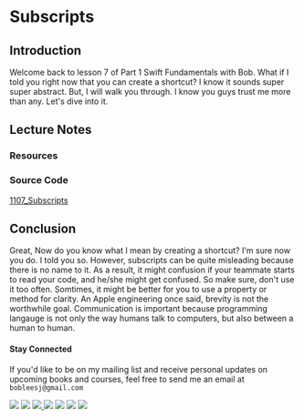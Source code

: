 # Subscripts

## Introduction
Welcome back to lesson 7 of Part 1 Swift Fundamentals with Bob. What if I told you right now that you can create a shortcut? I know it sounds super super abstract. But, I will walk you through. I know you guys trust me more than any. Let's dive into it.


## Lecture Notes

### Resources
### Source Code

[1107_Subscripts](https://www.dropbox.com/sh/hqjvfrlf6ha2kqz/AAANCaEigEMbbckdHgOSPr3da?dl=0)


## Conclusion
Great, Now do you know what I mean by creating a shortcut? I'm sure now you do. I told you so. However, subscripts can be quite misleading because there is no name to it. As a result, it might confusion if your teammate starts to read your code, and he/she might get confused. So make sure, don't use it too often. Somtimes, it might be better for you to use a property or method for clarity. An Apple engineering once said, brevity is not the worthwhile goal. Communication is important because programming langauge is not only the way humans talk to computers, but also between a human to human.

#### Stay Connected
If you'd like to be on my mailing list and receive personal updates on upcoming books and courses, feel free to send me an email at `bobleesj@gmail.com`
<p>
<a href="http://bobthedeveloper.io"><img src="https://img.shields.io/badge/Personal-Website-333333.svg"></a>
<a href="https://facebook.com/bobthedeveloper"><img src="https://img.shields.io/badge/Facebook-Like-3B5998.svg"></a> <a href="https://youtube.com/bobthedeveloper"><img src="https://img.shields.io/badge/YouTube-Subscribe-CE1312.svg"</a> <a href="https://twitter.com/bobleesj"><img src="https://img.shields.io/badge/Twitter-Follow-55ACEE.svg"></a> <a href="https://instagram.com/bobthedev
"><img src="https://img.shields.io/badge/Instagram-Follow-BB2F92.svg"></a> <a href="https://linkedin.com/in/bobleesj"><img src= "https://img.shields.io/badge/LinkedIn-Connect-0077B5.svg"></a>
<a href="https://medium.com/@bobleesj"><img src="https://img.shields.io/badge/Medium-Read-00AB6C.svg"/></a>
</p>
